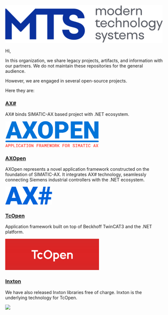 <a href="https://www.mts.sk/en/">
    <img src="https://github.com/mts-sk/.github/blob/main/profile/assets/mts_logo-header.svg" width="600"/>
</a>


Hi,

In this organization, we share legacy projects, artifacts, and information with our partners. We do not maintain these repositories for the general audience.

However, we are engaged in several open-source projects. 

Here they are:

### [AX#](https://github.com/ix-ax/axopen) 

AX# binds SIMATIC-AX based project with .NET ecosystem.

<a href="https://github.com/ix-ax/axopen">
    <img src="https://github.com/mts-sk/.github/blob/main/profile/assets/axopen_logo-no-background.svg" width="300"/>
</a>

### [AXOpen](https://github.com/ix-ax/axsharp)

AXOpen represents a novel application framework constructed on the foundation of SIMATIC-AX. It integrates AX# technology, seamlessly connecting Siemens industrial controllers with the .NET ecosystem. 

<a href="https://github.com/ix-ax/axsharp">
    <img src="https://github.com/mts-sk/.github/blob/main/profile/assets/axsharp_logo-no-background.svg" width="150"/>
</a>

### [TcOpen](https://github.com/tcopengroup)

Application framework built on top of Beckhoff TwinCAT3 and the .NET platform.

<a href="https://github.com/tcopengroup">
    <img src="https://github.com/mts-sk/.github/blob/main/profile/assets/tcopen_logo-no-background.svg" width="300"/>
</a>

### [Inxton](https://inxton.com)

We have also released Inxton libraries free of charge. Inxton is the underlying technology for TcOpen.

<a href="https://inxton.com">
    <img src="https://docs.inxton.com/assets/images/logo.png" width="300"/>
</a>
